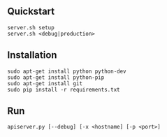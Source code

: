 ## Quickstart

    server.sh setup
    server.sh <debug|production>

## Installation

    sudo apt-get install python python-dev
    sudo apt-get install python-pip
    sudo apt-get install git
    sudo pip install -r requirements.txt

## Run

    apiserver.py [--debug] [-x <hostname] [-p <port>]

